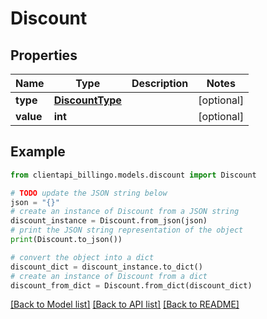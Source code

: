 # Discount


## Properties

Name | Type | Description | Notes
------------ | ------------- | ------------- | -------------
**type** | [**DiscountType**](DiscountType.md) |  | [optional] 
**value** | **int** |  | [optional] 

## Example

```python
from clientapi_billingo.models.discount import Discount

# TODO update the JSON string below
json = "{}"
# create an instance of Discount from a JSON string
discount_instance = Discount.from_json(json)
# print the JSON string representation of the object
print(Discount.to_json())

# convert the object into a dict
discount_dict = discount_instance.to_dict()
# create an instance of Discount from a dict
discount_from_dict = Discount.from_dict(discount_dict)
```
[[Back to Model list]](../README.md#documentation-for-models) [[Back to API list]](../README.md#documentation-for-api-endpoints) [[Back to README]](../README.md)


